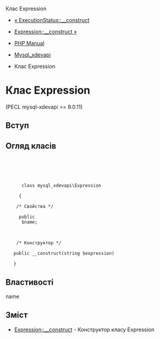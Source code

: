 Клас Expression

-   [« ExecutionStatus::\_\_construct](mysql-xdevapi-executionstatus.construct.html)
    
-   [Expression::\_\_construct »](mysql-xdevapi-expression.construct.html)
    
-   [PHP Manual](index.html)
    
-   [Mysql\_xdevapi](book.mysql-xdevapi.html)
    
-   Клас Expression
    

# Клас Expression

(PECL mysql-xdevapi >= 8.0.11)

## Вступ

## Огляд класів

```synopsis



    
     
      class mysql_xdevapi\Expression
     
     {

    /* Свойства */
    
     public
      $name;



    /* Конструктор */
    
   public __construct(string $expression)

   }
```

## Властивості

name

## Зміст

-   [Expression::\_\_construct](mysql-xdevapi-expression.construct.html) - Конструктор класу Expression